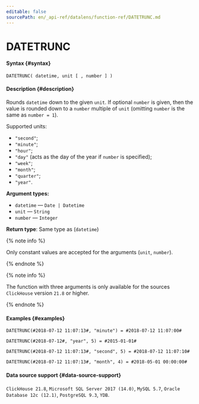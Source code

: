 ```yaml
---
editable: false
sourcePath: en/_api-ref/datalens/function-ref/DATETRUNC.md
---
```


# DATETRUNC



#### Syntax {#syntax}


```
DATETRUNC( datetime, unit [ , number ] )
```

#### Description {#description}
Rounds `datetime` down to the given `unit`. If optional `number` is given, then the value is rounded down to a `number` multiple of `unit` (omitting `number` is the same as `number = 1`).

Supported units:
- `"second"`;
- `"minute"`;
- `"hour"`;
- `"day"` (acts as the day of the year if `number` is specified);
- `"week"`;
- `"month"`;
- `"quarter"`;
- `"year"`.

**Argument types:**
- `datetime` — `Date | Datetime`
- `unit` — `String`
- `number` — `Integer`


**Return type**: Same type as (`datetime`)

{% note info %}

Only constant values are accepted for the arguments (`unit`, `number`).

{% endnote %}

{% note info %}

The function with three arguments is only available for the sources `ClickHouse` version `21.8` or higher.

{% endnote %}


#### Examples {#examples}

```
DATETRUNC(#2018-07-12 11:07:13#, "minute") = #2018-07-12 11:07:00#
```

```
DATETRUNC(#2018-07-12#, "year", 5) = #2015-01-01#
```

```
DATETRUNC(#2018-07-12 11:07:13#, "second", 5) = #2018-07-12 11:07:10#
```

```
DATETRUNC(#2018-07-12 11:07:13#, "month", 4) = #2018-05-01 00:00:00#
```


#### Data source support {#data-source-support}

`ClickHouse 21.8`, `Microsoft SQL Server 2017 (14.0)`, `MySQL 5.7`, `Oracle Database 12c (12.1)`, `PostgreSQL 9.3`, `YDB`.

